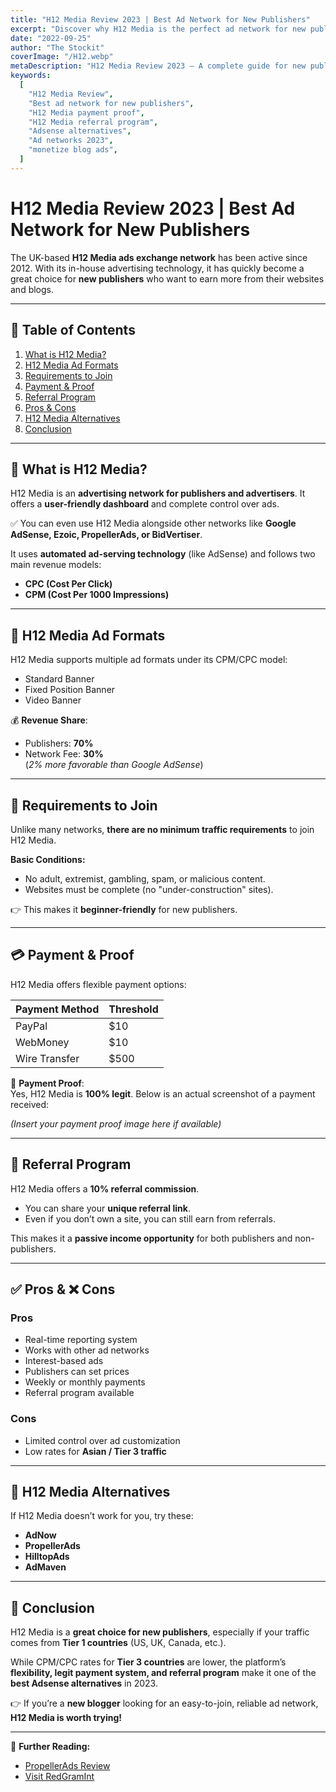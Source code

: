 ```yaml
---
title: "H12 Media Review 2023 | Best Ad Network for New Publishers"
excerpt: "Discover why H12 Media is the perfect ad network for new publishers. Learn about ad formats, requirements, payments, referral program, pros & cons, and best alternatives."
date: "2022-09-25"
author: "The Stockit"
coverImage: "/H12.webp"
metaDescription: "H12 Media Review 2023 – A complete guide for new publishers. Learn about ad formats, CPM/CPC rates, payment proof, referral program, pros, cons, and top alternatives."
keywords:
  [
    "H12 Media Review",
    "Best ad network for new publishers",
    "H12 Media payment proof",
    "H12 Media referral program",
    "Adsense alternatives",
    "Ad networks 2023",
    "monetize blog ads",
  ]
---
```


# H12 Media Review 2023 | Best Ad Network for New Publishers

The UK-based **H12 Media ads exchange network** has been active since 2012. With its in-house advertising technology, it has quickly become a great choice for **new publishers** who want to earn more from their websites and blogs.

---

## 📑 Table of Contents

1. [What is H12 Media?](#what-is-h12-media)
2. [H12 Media Ad Formats](#h12-media-ad-formats)
3. [Requirements to Join](#requirements-to-join)
4. [Payment & Proof](#payment--proof)
5. [Referral Program](#referral-program)
6. [Pros & Cons](#pros--cons)
7. [H12 Media Alternatives](#h12-media-alternatives)
8. [Conclusion](#conclusion)

---

## 🔎 What is H12 Media?

H12 Media is an **advertising network for publishers and advertisers**. It offers a **user-friendly dashboard** and complete control over ads.

✅ You can even use H12 Media alongside other networks like **Google AdSense, Ezoic, PropellerAds, or BidVertiser**.

It uses **automated ad-serving technology** (like AdSense) and follows two main revenue models:

- **CPC (Cost Per Click)**
- **CPM (Cost Per 1000 Impressions)**

---

## 📢 H12 Media Ad Formats

H12 Media supports multiple ad formats under its CPM/CPC model:

- Standard Banner
- Fixed Position Banner
- Video Banner

💰 **Revenue Share**:

- Publishers: **70%**
- Network Fee: **30%**  
  (_2% more favorable than Google AdSense_)

---

## 📝 Requirements to Join

Unlike many networks, **there are no minimum traffic requirements** to join H12 Media.

**Basic Conditions:**

- No adult, extremist, gambling, spam, or malicious content.
- Websites must be complete (no "under-construction" sites).

👉 This makes it **beginner-friendly** for new publishers.

---

## 💳 Payment & Proof

H12 Media offers flexible payment options:

| Payment Method | Threshold |
| -------------- | --------- |
| PayPal         | $10       |
| WebMoney       | $10       |
| Wire Transfer  | $500      |

📌 **Payment Proof**:  
Yes, H12 Media is **100% legit**. Below is an actual screenshot of a payment received:

_(Insert your payment proof image here if available)_

---

## 🤝 Referral Program

H12 Media offers a **10% referral commission**.

- You can share your **unique referral link**.
- Even if you don’t own a site, you can still earn from referrals.

This makes it a **passive income opportunity** for both publishers and non-publishers.

---

## ✅ Pros & ❌ Cons

### Pros

- Real-time reporting system
- Works with other ad networks
- Interest-based ads
- Publishers can set prices
- Weekly or monthly payments
- Referral program available

### Cons

- Limited control over ad customization
- Low rates for **Asian / Tier 3 traffic**

---

## 🔄 H12 Media Alternatives

If H12 Media doesn’t work for you, try these:

- **AdNow**
- **PropellerAds**
- **HilltopAds**
- **AdMaven**

---

## 🏁 Conclusion

H12 Media is a **great choice for new publishers**, especially if your traffic comes from **Tier 1 countries** (US, UK, Canada, etc.).

While CPM/CPC rates for **Tier 3 countries** are lower, the platform’s **flexibility, legit payment system, and referral program** make it one of the **best Adsense alternatives** in 2023.

👉 If you’re a **new blogger** looking for an easy-to-join, reliable ad network, **H12 Media is worth trying!**

---

🔗 **Further Reading:**

- [PropellerAds Review](https://rb.gy/hfyw3r)
- [Visit RedGramInt](https://redgramint.site/)

